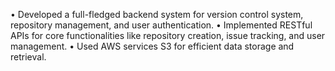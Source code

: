 • Developed a full-fledged backend system for version control system, repository management, and user
authentication.
• Implemented RESTful APIs for core functionalities like repository creation, issue tracking, and user
management.
• Used AWS services S3 for efficient data storage and retrieval.
